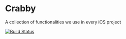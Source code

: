 # Crabby
A collection of functionalities we use in every iOS project

[![Build Status](https://travis-ci.org/codecat15/Crabby.svg?branch=master)](https://travis-ci.org/codecat15/Crabby)
